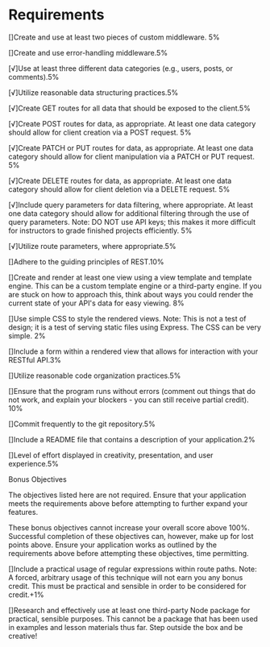 # Requirements

[]Create and use at least two pieces of custom middleware. 5%

[]Create and use error-handling middleware.5%

[√]Use at least three different data categories (e.g., users, posts, or comments).5%

[√]Utilize reasonable data structuring practices.5%

[√]Create GET routes for all data that should be exposed to the client.5%

[√]Create POST routes for data, as appropriate. At least one data category should allow for client creation via a POST request. 5%

[√]Create PATCH or PUT routes for data, as appropriate. At least one data category should allow for client manipulation via a PATCH or PUT request. 5%

[√]Create DELETE routes for data, as appropriate. At least one data category should allow for client deletion via a DELETE request. 5%

[√]Include query parameters for data filtering, where appropriate. At least one data category should allow for additional filtering through the use of query parameters.
Note: DO NOT use API keys; this makes it more difficult for instructors to grade finished projects efficiently. 5%

[√]Utilize route parameters, where appropriate.5%

[]Adhere to the guiding principles of REST.10%

[]Create and render at least one view using a view template and template engine. This can be a custom template engine or a third-party engine. If you are stuck on how to approach this, think about ways you could render the current state of your API's data for easy viewing. 8%

[]Use simple CSS to style the rendered views.
Note: This is not a test of design; it is a test of serving static files using Express. The CSS can be very simple. 2%

[]Include a form within a rendered view that allows for interaction with your RESTful API.3%

[]Utilize reasonable code organization practices.5%

[]Ensure that the program runs without errors (comment out things that do not work, and explain your blockers - you can still receive partial credit). 10%

[]Commit frequently to the git repository.5%

[]Include a README file that contains a description of your application.2%

[]Level of effort displayed in creativity, presentation, and user experience.5%

Bonus Objectives

The objectives listed here are not required. Ensure that your application meets the requirements above before attempting to further expand your features.

These bonus objectives cannot increase your overall score above 100%. Successful completion of these objectives can, however, make up for lost points above. Ensure your application works as outlined by the requirements above before attempting these objectives, time permitting.

[]Include a practical usage of regular expressions within route paths.
Note: A forced, arbitrary usage of this technique will not earn you any bonus credit. This must be practical and sensible in order to be considered for credit.+1%

[]Research and effectively use at least one third-party Node package for practical, sensible purposes.
This cannot be a package that has been used in examples and lesson materials thus far. Step outside the box and be creative!
